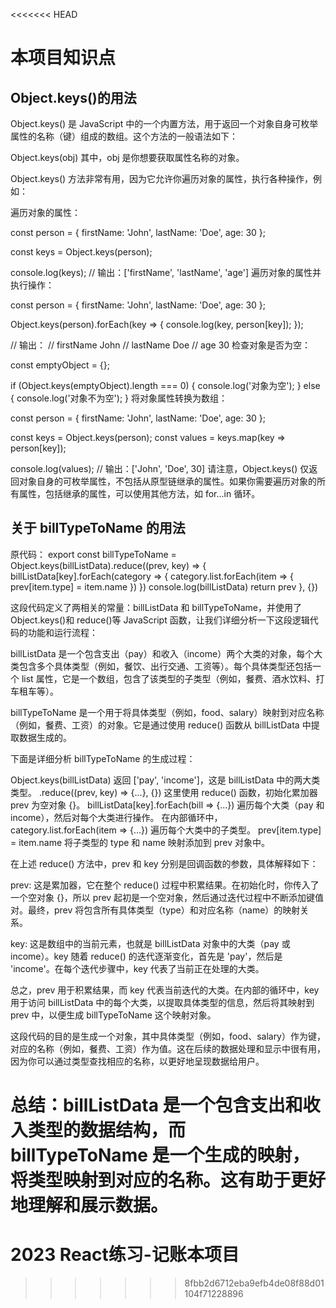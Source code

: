 <<<<<<< HEAD
# 本项目知识点

## Object.keys()的用法

Object.keys() 是 JavaScript 中的一个内置方法，用于返回一个对象自身可枚举属性的名称（键）组成的数组。这个方法的一般语法如下：

Object.keys(obj)
其中，obj 是你想要获取属性名称的对象。

Object.keys() 方法非常有用，因为它允许你遍历对象的属性，执行各种操作，例如：

遍历对象的属性：

const person = {
firstName: 'John',
lastName: 'Doe',
age: 30
};

const keys = Object.keys(person);

console.log(keys); // 输出：['firstName', 'lastName', 'age']
遍历对象的属性并执行操作：

const person = {
firstName: 'John',
lastName: 'Doe',
age: 30
};

Object.keys(person).forEach(key => {
console.log(key, person[key]);
});

// 输出：
// firstName John
// lastName Doe
// age 30
检查对象是否为空：

const emptyObject = {};

if (Object.keys(emptyObject).length === 0) {
console.log('对象为空');
} else {
console.log('对象不为空');
}
将对象属性转换为数组：

const person = {
firstName: 'John',
lastName: 'Doe',
age: 30
};

const keys = Object.keys(person);
const values = keys.map(key => person[key]);

console.log(values); // 输出：['John', 'Doe', 30]
请注意，Object.keys() 仅返回对象自身的可枚举属性，不包括从原型链继承的属性。如果你需要遍历对象的所有属性，包括继承的属性，可以使用其他方法，如 for...in 循环。

## 关于 billTypeToName 的用法

原代码：
export const billTypeToName = Object.keys(billListData).reduce((prev, key) => {
billListData[key].forEach(category => {
category.list.forEach(item => {
prev[item.type] = item.name
})
})
console.log(billListData)
return prev
}, {})

这段代码定义了两相关的常量：billListData 和 billTypeToName，并使用了 Object.keys()和 reduce()等 JavaScript 函数，让我们详细分析一下这段逻辑代码的功能和运行流程：

billListData 是一个包含支出（pay）和收入（income）两个大类的对象，每个大类包含多个具体类型（例如，餐饮、出行交通、工资等）。每个具体类型还包括一个 list 属性，它是一个数组，包含了该类型的子类型（例如，餐费、酒水饮料、打车租车等）。

billTypeToName 是一个用于将具体类型（例如，food、salary）映射到对应名称（例如，餐费、工资）的对象。它是通过使用 reduce() 函数从 billListData 中提取数据生成的。

下面是详细分析 billTypeToName 的生成过程：

Object.keys(billListData) 返回 ['pay', 'income']，这是 billListData 中的两大类类型。
.reduce((prev, key) => {...}, {}) 这里使用 reduce() 函数，初始化累加器 prev 为空对象 {}。
billListData[key].forEach(bill => {...}) 遍历每个大类（pay 和 income），然后对每个大类进行操作。
在内部循环中，category.list.forEach(item => {...}) 遍历每个大类中的子类型。
prev[item.type] = item.name 将子类型的 type 和 name 映射添加到 prev 对象中。

在上述 reduce() 方法中，prev 和 key 分别是回调函数的参数，具体解释如下：

prev: 这是累加器，它在整个 reduce() 过程中积累结果。在初始化时，你传入了一个空对象 {}，所以 prev 起初是一个空对象，然后通过迭代过程中不断添加键值对。最终，prev 将包含所有具体类型（type）和对应名称（name）的映射关系。

key: 这是数组中的当前元素，也就是 billListData 对象中的大类（pay 或 income）。key 随着 reduce() 的迭代逐渐变化，首先是 'pay'，然后是 'income'。在每个迭代步骤中，key 代表了当前正在处理的大类。

总之，prev 用于积累结果，而 key 代表当前迭代的大类。在内部的循环中，key 用于访问 billListData 中的每个大类，以提取具体类型的信息，然后将其映射到 prev 中，以便生成 billTypeToName 这个映射对象。

这段代码的目的是生成一个对象，其中具体类型（例如，food、salary）作为键，对应的名称（例如，餐费、工资）作为值。这在后续的数据处理和显示中很有用，因为你可以通过类型查找相应的名称，以更好地呈现数据给用户。

总结：billListData 是一个包含支出和收入类型的数据结构，而 billTypeToName 是一个生成的映射，将类型映射到对应的名称。这有助于更好地理解和展示数据。
=======
# 2023 React练习-记账本项目
>>>>>>> 8fbb2d6712eba9efb4de08f88d01104f71228896
